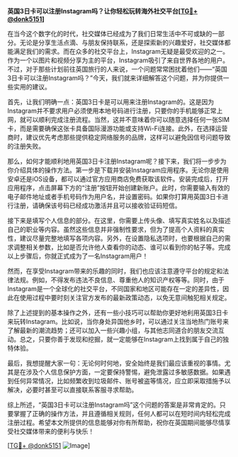 **英国3日卡可以注册Instagram吗？让你轻松玩转海外社交平台[[TG💪+ @donk5151](https://t.me/s/donk5151)]**

在当今这个数字化的时代，社交媒体已经成为了我们日常生活中不可或缺的一部分。无论是分享生活点滴、与朋友保持联系，还是探索新的兴趣爱好，社交媒体都能满足我们的需求。而在众多的社交平台上，Instagram无疑是最受欢迎的之一。作为一个以图片和视频分享为主的平台，Instagram吸引了来自世界各地的用户。不过，对于那些计划前往英国旅行的人来说，一个问题常常困扰着他们——“英国3日卡可以注册Instagram吗？”今天，我们就来详细解答这个问题，并为你提供一些实用的建议。

首先，让我们明确一点：英国3日卡是可以用来注册Instagram的。这是因为Instagram并不要求用户必须使用本地号码进行注册，只要你的手机能够正常上网，就可以顺利完成注册流程。当然，这并不意味着你可以随意选择任何一张SIM卡，而是需要确保这张卡具备国际漫游功能或支持Wi-Fi连接。此外，在选择运营商时，建议优先考虑那些提供稳定网络服务的品牌，这样可以避免因信号问题导致的注册失败。

那么，如何才能顺利地用英国3日卡注册Instagram呢？接下来，我们将一步步为你介绍具体的操作方法。第一步是下载并安装Instagram应用程序。无论你是使用安卓还是iOS设备，都可以通过官方应用商店免费获取该软件。安装完成后，打开应用程序，点击屏幕下方的“注册”按钮开始创建新账户。此时，你需要输入有效的电子邮件地址或者手机号码作为用户名，并设置密码。如果你打算用英国3日卡进行注册，请确保该号码已经成功激活并且可以接收验证码短信。

接下来是填写个人信息的部分。在这里，你需要上传头像、填写真实姓名以及描述自己的职业等内容。虽然这些信息并非强制性要求，但为了提高个人资料的真实性，建议尽量完整地填写各项内容。另外，在设置隐私选项时，也要根据自己的需求调整相关参数，比如是否允许他人查看你的动态、谁可以看到你的帖子等。完成以上步骤后，你就正式成为了一名Instagram用户！

然而，在享受Instagram带来的乐趣的同时，我们也应该注意遵守平台的规定和法律法规。例如，不得发布违法不良信息、尊重他人的知识产权等等。同时，由于Instagram是一个全球化的社交平台，不同国家和地区可能存在一定的差异性，因此在使用过程中要时刻关注官方发布的最新政策动态，以免无意间触犯相关规定。

除了上述提到的基本操作之外，还有一些小技巧可以帮助你更好地利用英国3日卡来玩转Instagram。比如说，当你身处异国他乡时，可以通过关注当地热门账号来了解最新的潮流趋势；还可以加入一些兴趣小组，与其他志同道合的朋友交流互动。总之，只要你善于发现和挖掘，就一定能够在Instagram上找到属于自己的独特体验。

最后，我想提醒大家一句：无论何时何地，安全始终是我们最应该重视的事情。尤其是在涉及个人信息保护方面，一定要保持警惕，避免泄露过多敏感数据。如果遇到任何异常情况，比如频繁收到垃圾邮件、账号被盗等情况，应立即采取措施予以解决，必要时甚至可以直接联系客服寻求帮助。

综上所述，“英国3日卡可以注册Instagram吗”这个问题的答案是非常肯定的。只要掌握了正确的操作方法，并且遵循相关规则，任何人都可以在短时间内轻松完成注册过程。希望本文所提供的信息能够对你有所帮助，祝你在英国期间能够尽情享受社交媒体带来的便利与快乐！

[[TG💪+ @donk5151](https://t.me/s/donk5151) ![Image](https://i.postimg.cc/rwNCRYN7/Snipaste-2025-04-30-17-27-05.png)]